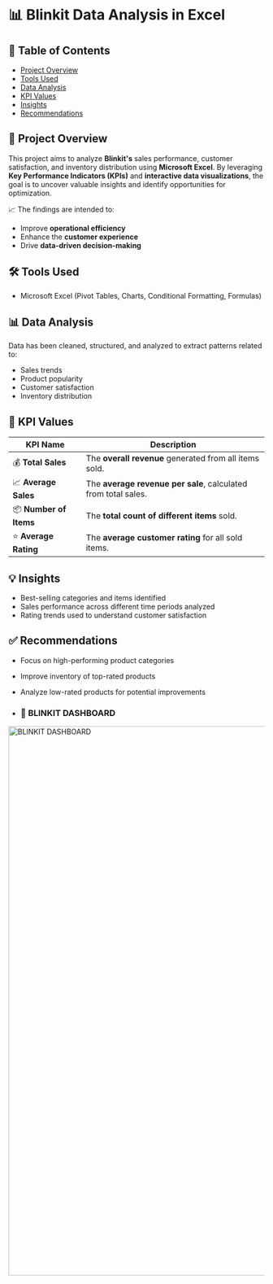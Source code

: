 # 📊 Blinkit Data Analysis in Excel

## 📌 Table of Contents

* [Project Overview](#project-overview)
* [Tools Used](#tools-used)
* [Data Analysis](#data-analysis)
* [KPI Values](#kpi-values)
* [Insights](#insights)
* [Recommendations](#recommendations)



## 🧾 Project Overview

This project aims to analyze **Blinkit's** sales performance, customer satisfaction, and inventory distribution using **Microsoft Excel**.
By leveraging **Key Performance Indicators (KPIs)** and **interactive data visualizations**, the goal is to uncover valuable insights and identify opportunities for optimization.

📈 The findings are intended to:

* Improve **operational efficiency**
* Enhance the **customer experience**
* Drive **data-driven decision-making**



## 🛠️ Tools Used

* Microsoft Excel
  (Pivot Tables, Charts, Conditional Formatting, Formulas)



## 📊 Data Analysis

Data has been cleaned, structured, and analyzed to extract patterns related to:

* Sales trends
* Product popularity
* Customer satisfaction
* Inventory distribution



## 📌 KPI Values

| KPI Name               | Description                                                    |
| ---------------------- | -------------------------------------------------------------- |
| 💰 **Total Sales**     | The **overall revenue** generated from all items sold.         |
| 📈 **Average Sales**   | The **average revenue per sale**, calculated from total sales. |
| 📦 **Number of Items** | The **total count of different items** sold.                   |
| ⭐ **Average Rating**   | The **average customer rating** for all sold items.            |



## 💡 Insights

* Best-selling categories and items identified
* Sales performance across different time periods analyzed
* Rating trends used to understand customer satisfaction



## ✅ Recommendations

* Focus on high-performing product categories
* Improve inventory of top-rated products
* Analyze low-rated products for potential improvements

* ### 📸 BLINKIT DASHBOARD
<img width="1920" height="1080" alt="BLINKIT DASHBOARD" src="https://github.com/user-attachments/assets/d1f6463b-8a23-4a91-a6a8-085971c7bdfb" />






